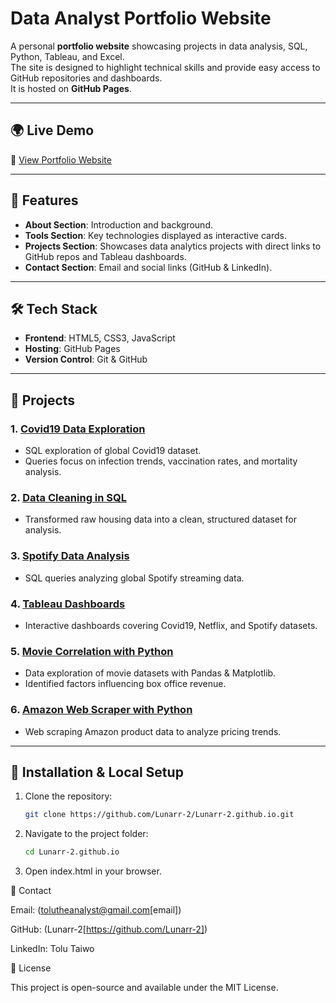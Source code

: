 # Data Analyst Portfolio Website

A personal **portfolio website** showcasing projects in data analysis, SQL, Python, Tableau, and Excel.  
The site is designed to highlight technical skills and provide easy access to GitHub repositories and dashboards.  
It is hosted on **GitHub Pages**.

---

## 🌍 Live Demo
🔗 [View Portfolio Website](https://Lunarr-2.github.io/)

---

## 📌 Features
- **About Section**: Introduction and background.  
- **Tools Section**: Key technologies displayed as interactive cards.  
- **Projects Section**: Showcases data analytics projects with direct links to GitHub repos and Tableau dashboards.  
- **Contact Section**: Email and social links (GitHub & LinkedIn).  

---

## 🛠️ Tech Stack
- **Frontend**: HTML5, CSS3, JavaScript  
- **Hosting**: GitHub Pages  
- **Version Control**: Git & GitHub  

---

## 🚀 Projects

### 1. [Covid19 Data Exploration](https://github.com/Lunarr-2/PortfolioProjectCovid/blob/main/CovidProject.sql)
- SQL exploration of global Covid19 dataset.  
- Queries focus on infection trends, vaccination rates, and mortality analysis.  

### 2. [Data Cleaning in SQL](https://github.com/Lunarr-2/PortfolioProjectHousing/blob/main/NashvilleHousing.sql)
- Transformed raw housing data into a clean, structured dataset for analysis.  

### 3. [Spotify Data Analysis](https://github.com/Lunarr-2/PortfolioProjectSpotify.git)
- SQL queries analyzing global Spotify streaming data.  

### 4. [Tableau Dashboards](https://public.tableau.com/app/profile/tolulope.taiwo3250/vizzes)
- Interactive dashboards covering Covid19, Netflix, and Spotify datasets.  

### 5. [Movie Correlation with Python](https://github.com/Lunarr-2/PortfolioProjects/blob/main/Movie%20Correlation%20Project.ipynb)
- Data exploration of movie datasets with Pandas & Matplotlib.  
- Identified factors influencing box office revenue.  

### 6. [Amazon Web Scraper with Python](https://github.com/YOUR_GITHUB/Project1)
- Web scraping Amazon product data to analyze pricing trends.  

---

## 📂 Installation & Local Setup

1. Clone the repository:
   ```bash
   git clone https://github.com/Lunarr-2/Lunarr-2.github.io.git
   ```

2. Navigate to the project folder:
    ```bash
    cd Lunarr-2.github.io
    ```

3. Open index.html in your browser.


📧 Contact

Email: (tolutheanalyst@gmail.com[email])

GitHub: (Lunarr-2[https://github.com/Lunarr-2])

LinkedIn: Tolu Taiwo


📜 License

This project is open-source and available under the MIT License.